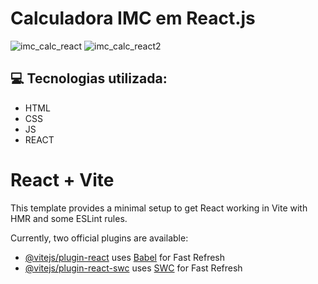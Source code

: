 # Calculadora IMC em React.js

![imc_calc_react](https://github.com/eapldev/calc_imc_react/assets/157761844/b0bc8f9b-3d66-4315-8d5b-cb3d226011ad)
![imc_calc_react2](https://github.com/eapldev/calc_imc_react/assets/157761844/2bf4e12d-432f-4bb0-adf4-1ca8cfbfbb43)

<div>
  <h2>💻 Tecnologias utilizada:</h2>
  <ul>
    <li>HTML</li>
    <li>CSS</li>
    <li>JS</li>
    <li>REACT</li>
  </ul>
</div>





# React + Vite

This template provides a minimal setup to get React working in Vite with HMR and some ESLint rules.

Currently, two official plugins are available:

- [@vitejs/plugin-react](https://github.com/vitejs/vite-plugin-react/blob/main/packages/plugin-react/README.md) uses [Babel](https://babeljs.io/) for Fast Refresh
- [@vitejs/plugin-react-swc](https://github.com/vitejs/vite-plugin-react-swc) uses [SWC](https://swc.rs/) for Fast Refresh
